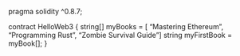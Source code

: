 pragma solidity ^0.8.7;

contract HelloWeb3 {
string[] myBooks = [ “Mastering Ethereum”, “Programming Rust”, “Zombie Survival Guide”]
string myFirstBook = myBook[];
}
